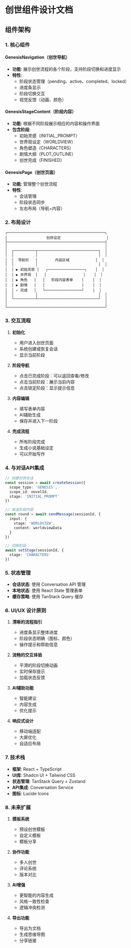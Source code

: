 # 创世组件设计文档

## 组件架构

### 1. 核心组件

#### GenesisNavigation（创世导航）
- **功能**: 展示创世流程的各个阶段，支持阶段切换和进度显示
- **特性**:
  - 阶段状态管理（pending、active、completed、locked）
  - 进度条显示
  - 阶段切换交互
  - 视觉反馈（动画、颜色）

#### GenesisStageContent（阶段内容）
- **功能**: 根据不同阶段展示相应的内容和操作界面
- **包含阶段**:
  - 初始灵感（INITIAL_PROMPT）
  - 世界观设定（WORLDVIEW）
  - 角色塑造（CHARACTERS）
  - 剧情大纲（PLOT_OUTLINE）
  - 创世完成（FINISHED）

#### GenesisPage（创世页面）
- **功能**: 管理整个创世流程
- **特性**:
  - 会话管理
  - 阶段状态同步
  - 左右布局（导航+内容）

### 2. 布局设计

```
┌─────────────────────────────────────────────┐
│                  创世设定                     │
├─────────────────────────────────────────────┤
│                                             │
│  ┌──────────┬────────────────────────────┐  │
│  │          │                            │  │
│  │  导航栏   │        内容区域            │  │
│  │          │                            │  │
│  │ ▶ 初始灵感 │   ┌─────────────────┐    │  │
│  │ ▶ 世界观  │   │                 │    │  │
│  │ ▶ 角色   │   │   阶段内容表单    │    │  │
│  │ ▶ 剧情   │   │                 │    │  │
│  │ ✓ 完成   │   └─────────────────┘    │  │
│  │          │                            │  │
│  └──────────┴────────────────────────────┘  │
│                                             │
└─────────────────────────────────────────────┘
```

### 3. 交互流程

1. **初始化**
   - 用户进入创世页面
   - 系统创建或恢复会话
   - 显示当前阶段

2. **阶段导航**
   - 点击已完成阶段：可以返回查看/修改
   - 点击当前阶段：展示当前内容
   - 点击锁定阶段：显示提示信息

3. **内容编辑**
   - 填写表单内容
   - AI辅助生成
   - 保存并进入下一阶段

4. **完成流程**
   - 所有阶段完成
   - 生成小说基础设定
   - 可以开始写作

### 4. 与对话API集成

```typescript
// 创建创世会话
const session = await createSession({
  scope_type: 'GENESIS',
  scope_id: novelId,
  stage: 'INITIAL_PROMPT'
})

// 发送阶段内容
const round = await sendMessage(sessionId, {
  input: {
    stage: 'WORLDVIEW',
    content: worldviewData
  }
})

// 切换阶段
await setStage(sessionId, {
  stage: 'CHARACTERS'
})
```

### 5. 状态管理

- **会话状态**: 使用 Conversation API 管理
- **本地状态**: 使用 React State 管理表单
- **缓存策略**: 使用 TanStack Query 缓存

### 6. UI/UX 设计原则

1. **清晰的流程指引**
   - 进度条显示整体进度
   - 阶段状态明确（图标、颜色）
   - 操作提示和帮助信息

2. **流畅的交互体验**
   - 平滑的阶段切换动画
   - 实时保存提示
   - 加载状态反馈

3. **AI辅助功能**
   - 智能建议
   - 内容生成
   - 优化提示

4. **响应式设计**
   - 移动端适配
   - 大屏优化
   - 自适应布局

### 7. 技术栈

- **框架**: React + TypeScript
- **UI库**: Shadcn UI + Tailwind CSS
- **状态管理**: TanStack Query + Zustand
- **API集成**: Conversation Service
- **图标**: Lucide Icons

### 8. 未来扩展

1. **模板系统**
   - 预设创世模板
   - 自定义模板
   - 模板分享

2. **协作功能**
   - 多人创世
   - 评论系统
   - 版本对比

3. **AI增强**
   - 更智能的内容生成
   - 风格一致性检查
   - 逻辑冲突检测

4. **导出功能**
   - 导出为文档
   - 生成思维导图
   - 分享链接